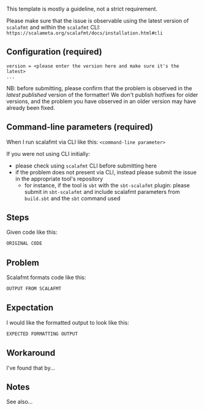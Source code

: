 This template is mostly a guideline, not a strict requirement.

Please make sure that the issue is observable using the latest version of `scalafmt` and within the `scalafmt` CLI: `https://scalameta.org/scalafmt/docs/installation.html#cli`

## Configuration (required) ##
```
version = <please enter the version here and make sure it's the latest>
...
```

NB: before submitting, please confirm that the problem is observed in the
*latest published* version of the formatter! We don't publish hotfixes for older
versions, and the problem you have observed in an older version may have already
been fixed.

## Command-line parameters (required) ##

When I run scalafmt via CLI like this: `<command-line parameter>`

If you were not using CLI initially:
- please check using `scalafmt` CLI before submitting here
- if the problem does not present via CLI, instead please submit the issue in
  the appropriate tool's repository
  - for instance, if the tool is `sbt` with the `sbt-scalafmt` plugin: please
    submit in `sbt-scalafmt` and include scalafmt parameters from `build.sbt`
    and the `sbt` command used

## Steps

Given code like this:
```scala
ORIGINAL CODE
```

## Problem

Scalafmt formats code like this:
```scala
OUTPUT FROM SCALAFMT
```

## Expectation

I would like the formatted output to look like this:
```scala
EXPECTED FORMATTING OUTPUT
```

## Workaround

I've found that by...

## Notes

See also...
